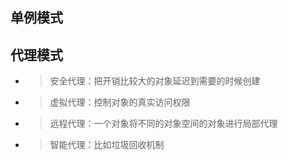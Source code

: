 ## 单例模式
## 代理模式
* > 安全代理：把开销比较大的对象延迟到需要的时候创建
* > 虚拟代理：控制对象的真实访问权限
* > 远程代理：一个对象将不同的对象空间的对象进行局部代理
* > 智能代理：比如垃圾回收机制
